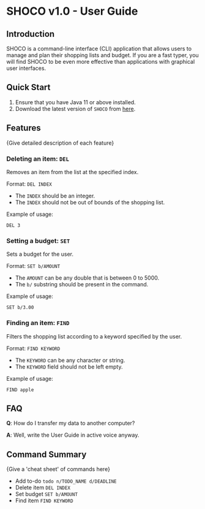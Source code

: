 # SHOCO v1.0 - User Guide

## Introduction

SHOCO is a command-line interface (CLI) application that allows users to 
manage and plan their shopping lists and budget. If you are a fast typer, 
you will find SHOCO to be even more effective than applications with graphical 
user interfaces.


## Quick Start

1. Ensure that you have Java 11 or above installed.
1. Download the latest version of `SHOCO` from [here](https://github.com/AY1920S2-CS2113T-T13-1/tp/releases).

## Features 

{Give detailed description of each feature}

### Deleting an item: `DEL`
Removes an item from the list at the specified index.

Format: `DEL INDEX`

* The `INDEX` should be an integer.
* The `INDEX` should not be out of bounds of the shopping list.  

Example of usage: 

`DEL 3`


### Setting a budget: `SET`
Sets a budget for the user.

Format: `SET b/AMOUNT`

* The `AMOUNT` can be any double that is between 0 to 5000.
* The `b/` substring should be present in the command.  

Example of usage: 

`SET b/3.00`

### Finding an item: `FIND`
Filters the shopping list according to a keyword specified by the user.

Format: `FIND KEYWORD`

* The `KEYWORD` can be any character or string.
* The `KEYWORD` field should not be left empty.  

Example of usage: 

`FIND apple`


## FAQ

**Q**: How do I transfer my data to another computer? 

**A**: Well, write the User Guide in active voice anyway.

## Command Summary

{Give a 'cheat sheet' of commands here}

* Add to-do `todo n/TODO_NAME d/DEADLINE`
* Delete item `DEL INDEX`
* Set budget `SET b/AMOUNT`
* Find item `FIND KEYWORD`
